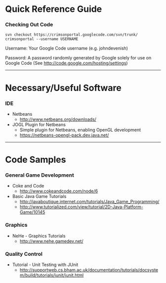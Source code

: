 # Quick Reference Guide #
### Checking Out Code ###
```
svn checkout https://crimsonportal.googlecode.com/svn/trunk/ crimsonportal --username USERNAME
```
Username: Your Google Code username (e.g. johndevenish)

Password: A password randomly generated by Google solely for use on Google Code
(See http://code.google.com/hosting/settings)


---


# Necessary/Useful Software #
### IDE ###
  * Netbeans
    * http://www.netbeans.org/downloads/
  * JOGL Plugin for Netbeans
    * Simple plugin for Netbeans, enabling OpenGL development
    * https://netbeans-opengl-pack.dev.java.net/


---


# Code Samples #
### General Game Development ###
  * Coke and Code
    * http://www.cokeandcode.com/node/6
  * Basic Java Game Tutorials
    * http://javaboutique.internet.com/tutorials/Java_Game_Programming/
    * http://www.tutorialized.com/view/tutorial/2D-Java-Platform-Game/10145

### Graphics ###
  * NeHe - Graphics Tutorials
    * http://www.nehe.gamedev.net/

### Quality Control ###
  * Tutorial - Unit Testing with JUnit
    * http://supportweb.cs.bham.ac.uk/documentation/tutorials/docsystem/build/tutorials/junit/junit.html